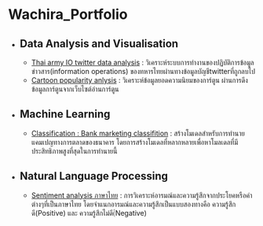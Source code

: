# Wachira_Portfolio

* ## **Data Analysis and Visualisation**
  * [Thai army IO twitter data analysis](https://github.com/aaatou123/Wachira_Portfolio/tree/master/Thai%20army%20IO%20twitter%20data%20analysis) : วิเคราะห์ระบบการทำงานของปฏิบัติการข้อมูลข่าวสาร(information operations) ของทหารไทยผ่านทางข้อมูลบัญชีtwitterที่ถูกลบไป
  *  [Cartoon popularity anlysis](https://github.com/aaatou123/Wachira_Portfolio/blob/master/Cartoon%20popularity%20anlysis/notebooks/Cartoon_popularity_anlysis.ipynb) : วิเคราะห์ข้อมูลยอดความนิยมของการ์ตูน ผ่านการดึงข้อมูลการ์ตูนจากเว็บไซต์อ่านการ์ตูน
* ## **Machine Learning**
  * [Classification : Bank marketing classifition](https://github.com/aaatou123/Wachira_Portfolio/blob/master/Bank%20marketing%20classification/notebooks/Classification_bank_marketing_Classification.ipynb) : สร้างโมเดลสำหรับการทำนายแคมเปญทางการตลาดของธนาคาร โดยการสร้างโมเดลที่หลากหลายเพื่อหาโมลเดลที่มีประสิทธิภาพสูงที่สุดในการทำนายนี้
* ## **Natural Language Processing** 
  * [Sentiment analysis ภาษาไทย](https://github.com/aaatou123/Wachira_Portfolio/blob/master/Sentiment%20analysis%20%E0%B8%A0%E0%B8%B2%E0%B8%A9%E0%B8%B2%E0%B9%84%E0%B8%97%E0%B8%A2/Sentiment_Analysis_%E0%B8%A0%E0%B8%B2%E0%B8%A9%E0%B8%B2%E0%B9%84%E0%B8%97%E0%B8%A2.ipynb)
: การวิเคราะห์อารมณ์และความรู้สึกจากประโยคหรือคำต่างๆที่เป็นภาษาไทย โดยจำแนกอารมณ์และความรู้สึกเป็นแบบสองทางคือ ความรู้สึกดี(Positive) และ ความรู้สึกไม่ดี(์Negative)
